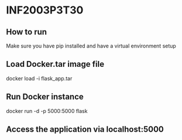 # INF2003P3T30

## How to run

Make sure you have pip installed and have a virtual environment setup

## Load Docker.tar image file
docker load -i flask_app.tar 

## Run Docker instance
docker run -d -p 5000:5000 flask  

## Access the application via localhost:5000
